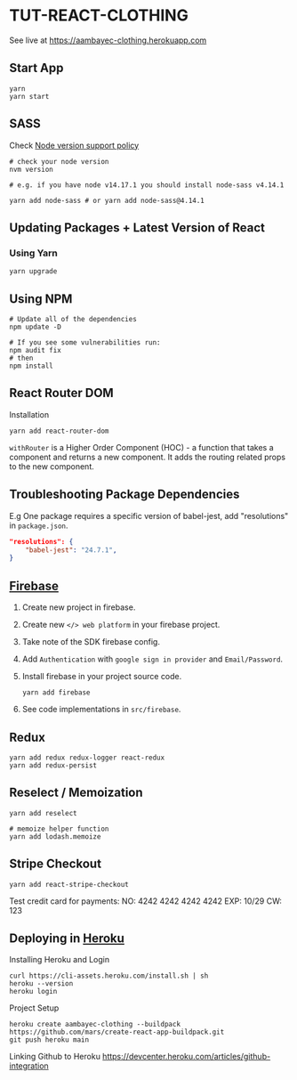 # TUT-REACT-CLOTHING
See live at <https://aambayec-clothing.herokuapp.com>

## Start App

```shell
yarn
yarn start
```

## SASS

Check [Node version support policy](https://www.npmjs.com/package/node-sass)

```shell
# check your node version
nvm version

# e.g. if you have node v14.17.1 you should install node-sass v4.14.1

yarn add node-sass # or yarn add node-sass@4.14.1
```

## Updating Packages + Latest Version of React

### Using Yarn

```shell
yarn upgrade
```

## Using NPM

```shell
# Update all of the dependencies
npm update -D 

# If you see some vulnerabilities run:
npm audit fix
# then
npm install
```

## React Router DOM

Installation

```shell
yarn add react-router-dom
```

`withRouter` is a Higher Order Component (HOC) - a function that takes a component and returns a new component. It adds the routing related props to the new component.



## Troubleshooting Package Dependencies

E.g One package requires a specific version of babel-jest, add "resolutions" in `package.json`.

```json
"resolutions": {
    "babel-jest": "24.7.1", 
}
```

## [Firebase](https://console.firebase.google.com/)

1. Create new project in firebase.
2. Create new `</> web platform` in your firebase project.
3. Take note of the SDK firebase config.
4. Add `Authentication` with `google sign in provider` and `Email/Password`.
5. Install firebase in your project source code.

    ```shell
    yarn add firebase
    ```

6. See code implementations in `src/firebase`.

## Redux

```shell
yarn add redux redux-logger react-redux
yarn add redux-persist
```

## Reselect / Memoization

```shell
yarn add reselect

# memoize helper function
yarn add lodash.memoize
```

## Stripe Checkout

```shell
yarn add react-stripe-checkout
```

Test credit card for payments:
NO: 4242 4242 4242 4242
EXP: 10/29
CW: 123

## Deploying in [Heroku](https://dashboard.heroku.com/)

Installing Heroku and Login

```shell
curl https://cli-assets.heroku.com/install.sh | sh
heroku --version
heroku login
```

Project Setup

```shell
heroku create aambayec-clothing --buildpack https://github.com/mars/create-react-app-buildpack.git
git push heroku main
```

Linking Github to Heroku
<https://devcenter.heroku.com/articles/github-integration>